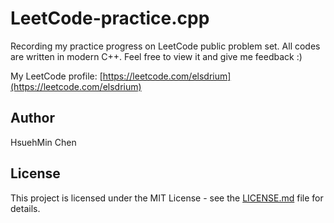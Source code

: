 # LeetCode-practice.cpp

Recording my practice progress on LeetCode public problem set. All codes are written in modern C++.
Feel free to view it and give me feedback :)

My LeetCode profile: [https://leetcode.com/elsdrium](https://leetcode.com/elsdrium)

## Author
HsuehMin Chen

## License
This project is licensed under the MIT License - see the [LICENSE.md](LICENSE.md) file for details.
